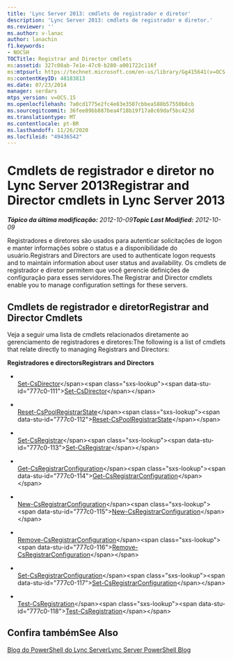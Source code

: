 ```yaml
---
title: 'Lync Server 2013: cmdlets de registrador e diretor'
description: 'Lync Server 2013: cmdlets de registrador e diretor.'
ms.reviewer: ''
ms.author: v-lanac
author: lanachin
f1.keywords:
- NOCSH
TOCTitle: Registrar and Director cmdlets
ms:assetid: 327c08ab-7e1e-47c0-b280-a001722c116f
ms:mtpsurl: https://technet.microsoft.com/en-us/library/Gg415641(v=OCS.15)
ms:contentKeyID: 48183813
ms.date: 07/23/2014
manager: serdars
mtps_version: v=OCS.15
ms.openlocfilehash: 7a0cd1775e2fc4e83e3507cbbea588b57550b8cb
ms.sourcegitcommit: 36fee89bb887bea4f18b19f17a8c69daf5bc423d
ms.translationtype: MT
ms.contentlocale: pt-BR
ms.lasthandoff: 11/26/2020
ms.locfileid: "49436542"
---
```

# <a name="registrar-and-director-cmdlets-in-lync-server-2013"></a><span data-ttu-id="777c0-103">Cmdlets de registrador e diretor no Lync Server 2013</span><span class="sxs-lookup"><span data-stu-id="777c0-103">Registrar and Director cmdlets in Lync Server 2013</span></span>

<div data-xmlns="http://www.w3.org/1999/xhtml">

<div class="topic" data-xmlns="http://www.w3.org/1999/xhtml" data-msxsl="urn:schemas-microsoft-com:xslt" data-cs="https://msdn.microsoft.com/">

<div data-asp="https://msdn2.microsoft.com/asp">



</div>

<div id="mainSection">

<div id="mainBody"><span data-ttu-id="777c0-104">

<span> </span></span><span class="sxs-lookup"><span data-stu-id="777c0-104">

<span> </span></span></span>

<span data-ttu-id="777c0-105">_**Tópico da última modificação:** 2012-10-09_</span><span class="sxs-lookup"><span data-stu-id="777c0-105">_**Topic Last Modified:** 2012-10-09_</span></span>

<span data-ttu-id="777c0-106">Registradores e diretores são usados para autenticar solicitações de logon e manter informações sobre o status e a disponibilidade do usuário.</span><span class="sxs-lookup"><span data-stu-id="777c0-106">Registrars and Directors are used to authenticate logon requests and to maintain information about user status and availability.</span></span> <span data-ttu-id="777c0-107">Os cmdlets de registrador e diretor permitem que você gerencie definições de configuração para esses servidores.</span><span class="sxs-lookup"><span data-stu-id="777c0-107">The Registrar and Director cmdlets enable you to manage configuration settings for these servers.</span></span>

<div>

## <a name="registrar-and-director-cmdlets"></a><span data-ttu-id="777c0-108">Cmdlets de registrador e diretor</span><span class="sxs-lookup"><span data-stu-id="777c0-108">Registrar and Director Cmdlets</span></span>

<span data-ttu-id="777c0-109">Veja a seguir uma lista de cmdlets relacionados diretamente ao gerenciamento de registradores e diretores:</span><span class="sxs-lookup"><span data-stu-id="777c0-109">The following is a list of cmdlets that relate directly to managing Registrars and Directors:</span></span>

<span data-ttu-id="777c0-110">**Registradores e directors**</span><span class="sxs-lookup"><span data-stu-id="777c0-110">**Registrars and Directors**</span></span>

  - <span></span>  
    <span data-ttu-id="777c0-111">[Set-CsDirector](https://technet.microsoft.com/library/Gg398565(v=OCS.15))</span><span class="sxs-lookup"><span data-stu-id="777c0-111">[Set-CsDirector](https://technet.microsoft.com/library/Gg398565(v=OCS.15))</span></span>

<!-- end list -->

  - <span></span>  
    <span data-ttu-id="777c0-112">[Reset-CsPoolRegistrarState](https://technet.microsoft.com/library/JJ619172(v=OCS.15))</span><span class="sxs-lookup"><span data-stu-id="777c0-112">[Reset-CsPoolRegistrarState](https://technet.microsoft.com/library/JJ619172(v=OCS.15))</span></span>

<!-- end list -->

  - <span></span>  
    <span data-ttu-id="777c0-113">[Set-CsRegistrar](https://technet.microsoft.com/library/Gg398993(v=OCS.15))</span><span class="sxs-lookup"><span data-stu-id="777c0-113">[Set-CsRegistrar](https://technet.microsoft.com/library/Gg398993(v=OCS.15))</span></span>

<!-- end list -->

  - <span></span>  
    <span data-ttu-id="777c0-114">[Get-CsRegistrarConfiguration](https://technet.microsoft.com/library/Gg398483(v=OCS.15))</span><span class="sxs-lookup"><span data-stu-id="777c0-114">[Get-CsRegistrarConfiguration](https://technet.microsoft.com/library/Gg398483(v=OCS.15))</span></span>

  - <span></span>  
    <span data-ttu-id="777c0-115">[New-CsRegistrarConfiguration](https://technet.microsoft.com/library/Gg425893(v=OCS.15))</span><span class="sxs-lookup"><span data-stu-id="777c0-115">[New-CsRegistrarConfiguration](https://technet.microsoft.com/library/Gg425893(v=OCS.15))</span></span>

  - <span></span>  
    <span data-ttu-id="777c0-116">[Remove-CsRegistrarConfiguration](https://technet.microsoft.com/library/Gg398482(v=OCS.15))</span><span class="sxs-lookup"><span data-stu-id="777c0-116">[Remove-CsRegistrarConfiguration](https://technet.microsoft.com/library/Gg398482(v=OCS.15))</span></span>

  - <span></span>  
    <span data-ttu-id="777c0-117">[Set-CsRegistrarConfiguration](https://technet.microsoft.com/library/Gg398764(v=OCS.15))</span><span class="sxs-lookup"><span data-stu-id="777c0-117">[Set-CsRegistrarConfiguration](https://technet.microsoft.com/library/Gg398764(v=OCS.15))</span></span>

<!-- end list -->

  - <span></span>  
    <span data-ttu-id="777c0-118">[Test-CsRegistration](https://technet.microsoft.com/library/Gg412737(v=OCS.15))</span><span class="sxs-lookup"><span data-stu-id="777c0-118">[Test-CsRegistration](https://technet.microsoft.com/library/Gg412737(v=OCS.15))</span></span>

</div>

<div>

## <a name="see-also"></a><span data-ttu-id="777c0-119">Confira também</span><span class="sxs-lookup"><span data-stu-id="777c0-119">See Also</span></span>


[<span data-ttu-id="777c0-120">Blog do PowerShell do Lync Server</span><span class="sxs-lookup"><span data-stu-id="777c0-120">Lync Server PowerShell Blog</span></span>](https://go.microsoft.com/fwlink/p/?linkid=203150)  
  

<span data-ttu-id="777c0-121"></div>

</div>

<span> </span>

</div>

</div>

</span><span class="sxs-lookup"><span data-stu-id="777c0-121"></div>

</div>

<span> </span>

</div>

</div>

</span></span></div>

